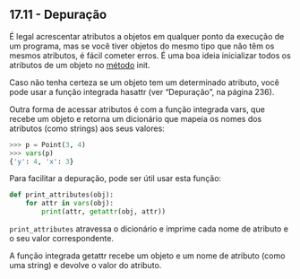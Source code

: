 ## 17.11 - Depuração

É legal acrescentar atributos a objetos em qualquer ponto da execução de um programa, mas se você tiver objetos do mesmo tipo que não têm os mesmos atributos, é fácil cometer erros. É uma boa ideia inicializar todos os atributos de um objeto no [método](12-glossario.md#método) init.

Caso não tenha certeza se um objeto tem um determinado atributo, você pode usar a função integrada hasattr (ver “Depuração”, na página 236).

Outra forma de acessar atributos é com a função integrada vars, que recebe um objeto e retorna um dicionário que mapeia os nomes dos atributos (como strings) aos seus valores:

```python
>>> p = Point(3, 4)
>>> vars(p)
{'y': 4, 'x': 3}
```

Para facilitar a depuração, pode ser útil usar esta função:

```python
def print_attributes(obj):
    for attr in vars(obj):
        print(attr, getattr(obj, attr))
```

`print_attributes` atravessa o dicionário e imprime cada nome de atributo e o seu valor correspondente.

A função integrada getattr recebe um objeto e um nome de atributo (como uma string) e devolve o valor do atributo.
